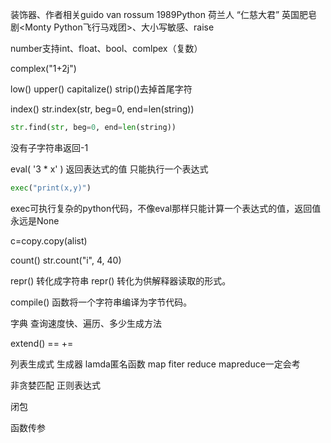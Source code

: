 装饰器、作者相关guido van rossum 1989Python 荷兰人  “仁慈大君” 英国肥皂剧<Monty Python飞行马戏团>、大小写敏感、raise

number支持int、float、bool、comlpex（复数）

complex("1+2j")

low() upper() capitalize() strip()去掉首尾字符 

index()  str.index(str, beg=0, end=len(string))

```python
str.find(str, beg=0, end=len(string))
```

没有子字符串返回-1

eval( '3 * x' ) 返回表达式的值 只能执行一个表达式

```python
exec("print(x,y)")
```

exec可执行复杂的python代码，不像eval那样只能计算一个表达式的值，返回值永远是None

c=copy.copy(alist)

count() str.count("i", 4, 40) 

repr() 转化成字符串 repr() 转化为供解释器读取的形式。

compile() 函数将一个字符串编译为字节代码。

字典 查询速度快、遍历、多少生成方法

extend() == +=

列表生成式 生成器 lamda匿名函数  map  fiter  reduce  mapreduce一定会考

非贪婪匹配 正则表达式

闭包

函数传参